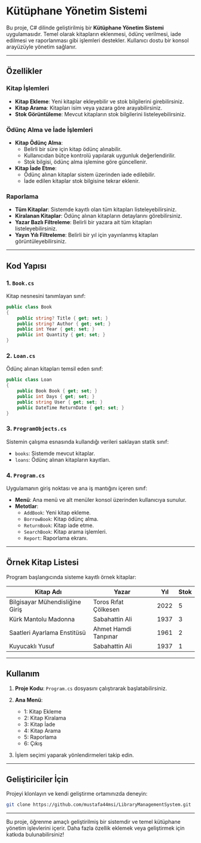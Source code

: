
# Kütüphane Yönetim Sistemi

Bu proje, C# dilinde geliştirilmiş bir **Kütüphane Yönetim Sistemi** uygulamasıdır. Temel olarak kitapların eklenmesi, ödünç verilmesi, iade edilmesi ve raporlanması gibi işlemleri destekler. Kullanıcı dostu bir konsol arayüzüyle yönetim sağlanır.

---

## Özellikler

### Kitap İşlemleri
- **Kitap Ekleme**: Yeni kitaplar ekleyebilir ve stok bilgilerini girebilirsiniz.
- **Kitap Arama**: Kitapları isim veya yazara göre arayabilirsiniz.
- **Stok Görüntüleme**: Mevcut kitapların stok bilgilerini listeleyebilirsiniz.

### Ödünç Alma ve İade İşlemleri
- **Kitap Ödünç Alma**:
  - Belirli bir süre için kitap ödünç alınabilir.
  - Kullanıcıdan bütçe kontrolü yapılarak uygunluk değerlendirilir.
  - Stok bilgisi, ödünç alma işlemine göre güncellenir.
- **Kitap İade Etme**:
  - Ödünç alınan kitaplar sistem üzerinden iade edilebilir.
  - İade edilen kitaplar stok bilgisine tekrar eklenir.

### Raporlama
- **Tüm Kitaplar**: Sistemde kayıtlı olan tüm kitapları listeleyebilirsiniz.
- **Kiralanan Kitaplar**: Ödünç alınan kitapların detaylarını görebilirsiniz.
- **Yazar Bazlı Filtreleme**: Belirli bir yazara ait tüm kitapları listeleyebilirsiniz.
- **Yayın Yılı Filtreleme**: Belirli bir yıl için yayınlanmış kitapları görüntüleyebilirsiniz.

---

## Kod Yapısı

### 1. **`Book.cs`**
Kitap nesnesini tanımlayan sınıf:
```csharp
public class Book
{
    public string? Title { get; set; }
    public string? Author { get; set; }
    public int Year { get; set; }
    public int Quantity { get; set; }
}
```

### 2. **`Loan.cs`**
Ödünç alınan kitapları temsil eden sınıf:
```csharp
public class Loan
{
    public Book Book { get; set; }
    public int Days { get; set; }
    public string User { get; set; }
    public DateTime ReturnDate { get; set; }
}
```

### 3. **`ProgramObjects.cs`**
Sistemin çalışma esnasında kullandığı verileri saklayan statik sınıf:
- `books`: Sistemde mevcut kitaplar.
- `loans`: Ödünç alınan kitapların kayıtları.

### 4. **`Program.cs`**
Uygulamanın giriş noktası ve ana iş mantığını içeren sınıf:
- **Menü**: Ana menü ve alt menüler konsol üzerinden kullanıcıya sunulur.
- **Metotlar**:
  - `AddBook`: Yeni kitap ekleme.
  - `BorrowBook`: Kitap ödünç alma.
  - `ReturnBook`: Kitap iade etme.
  - `SearchBook`: Kitap arama işlemleri.
  - `Report`: Raporlama ekranı.

---

## Örnek Kitap Listesi
Program başlangıcında sisteme kayıtlı örnek kitaplar:

| Kitap Adı                        | Yazar                  | Yıl  | Stok |
|----------------------------------|------------------------|------|------|
| Bilgisayar Mühendisliğine Giriş | Toros Rıfat Çölkesen   | 2022 | 5    |
| Kürk Mantolu Madonna            | Sabahattin Ali         | 1937 | 3    |
| Saatleri Ayarlama Enstitüsü     | Ahmet Hamdi Tanpınar   | 1961 | 2    |
| Kuyucaklı Yusuf                 | Sabahattin Ali         | 1937 | 1    |

---

## Kullanım
1. **Proje Kodu**: `Program.cs` dosyasını çalıştırarak başlatabilirsiniz.
2. **Ana Menü**:
   - 1: Kitap Ekleme
   - 2: Kitap Kiralama
   - 3: Kitap İade
   - 4: Kitap Arama
   - 5: Raporlama
   - 6: Çıkış

3. İşlem seçimi yaparak yönlendirmeleri takip edin.

---

## Geliştiriciler İçin
Projeyi klonlayın ve kendi geliştirme ortamınızda deneyin:
```bash
git clone https://github.com/mustafa44msi/LibraryManagementSystem.git
```

---

Bu proje, öğrenme amaçlı geliştirilmiş bir sistemdir ve temel kütüphane yönetim işlevlerini içerir. Daha fazla özellik eklemek veya geliştirmek için katkıda bulunabilirsiniz!
